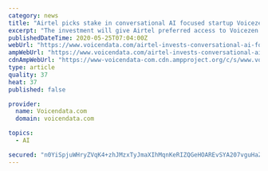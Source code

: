 ```yaml
---
category: news
title: "Airtel picks stake in conversational AI focused startup Voicezen"
excerpt: "The investment will give Airtel preferred access to Voicezen’s technologies, which can be deployed across its customer touchpoints in multiple languages."
publishedDateTime: 2020-05-25T07:04:00Z
webUrl: "https://www.voicendata.com/airtel-invests-conversational-ai-focused-startup-voicezen/"
ampWebUrl: "https://www.voicendata.com/airtel-invests-conversational-ai-focused-startup-voicezen/amp/"
cdnAmpWebUrl: "https://www-voicendata-com.cdn.ampproject.org/c/s/www.voicendata.com/airtel-invests-conversational-ai-focused-startup-voicezen/amp/"
type: article
quality: 37
heat: 37
published: false

provider:
  name: Voicendata.com
  domain: voicendata.com

topics:
  - AI

secured: "n0YiSpjuWHryZVqK4+zhJMzxTyJmaXIhMqnKeRIZQGeHOAREvSYA207vguHaZWtKH/0Z5VeC1RDfIY+bt1p8O2F8aYsXY0kuKeV10SdwuFb8T9XURY/qmtUzVUB4yBiaTVkWe9nOVoj1fdGRnVsKm4AEyWKveBYWOr9H+rSpk5E1HETdNZsss0mT+dnqgHymH3w7E914l6TlS+myqMLJY9KJq4EVzfOMgpFZ2zDW5+hfHCtFLUCjhgwOk8K1SitGe4tD2deOgaw4ewfHAYM37wVWRI8SFKRfZ6CwYgBTZ8MJpes5G6mVgwczSoeRLvltszlIhK6pwO8CdXmorizT6ABnauIOJJvC1CKRVTFvTkxSGtpJOolP0fAEEl+afUff5oSz1MIURBYVYZ+RaWUmWihzioYMKweim2poVoaR5awDk0NmvAy/BrJjbDvplvTGQ0h+URjaF+DER3KbpNaJcdTPS/iDsy/CDoKg8WdzjBY=;bxnMEAHGF5XYxdwM6MTQOg=="
---
```


